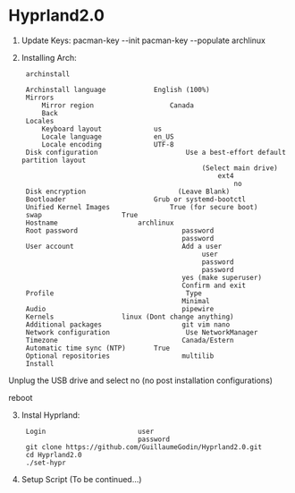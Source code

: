 # Hyprland2.0

1) Update Keys:
    pacman-key --init
    pacman-key --populate archlinux

2) Installing Arch:

        archinstall

        Archinstall language			English (100%)
        Mirrors
            Mirror region	                Canada
            Back				
        Locales
            Keyboard layout		        us
            Locale language		        en_US
            Locale encoding		        UTF-8
        Disk configuration                      Use a best-effort default partition layout
                                                    (Select main drive)
                                                        ext4
                                                            no
        Disk encryption                       (Leave Blank)
        Bootloader		                Grub or systemd-bootctl
        Unified Kernel Images		        True (for secure boot)
        swap					True
        Hostname			        archlinux
        Root password                          password
                                               password
        User account                           Add a user
                                                    user
                                                    password
                                                    password
                                               yes (make superuser)
                                               Confirm and exit
        Profile                                 Type
                                               Minimal
        Audio                                  pipewire
        Kernels			        linux (Dont change anything)
        Additional packages                    git vim nano
        Network configuration                   Use NetworkManager
        Timezone                               Canada/Estern
        Automatic time sync (NTP)		True
        Optional repositories                  multilib
        Install

Unplug the USB drive and select no (no post installation configurations)

reboot

3) Instal Hyprland:

        Login                       user
                                    password
        git clone https://github.com/GuillaumeGodin/Hyprland2.0.git
        cd Hyprland2.0
        ./set-hypr

4) Setup Script
    (To be continued...)

